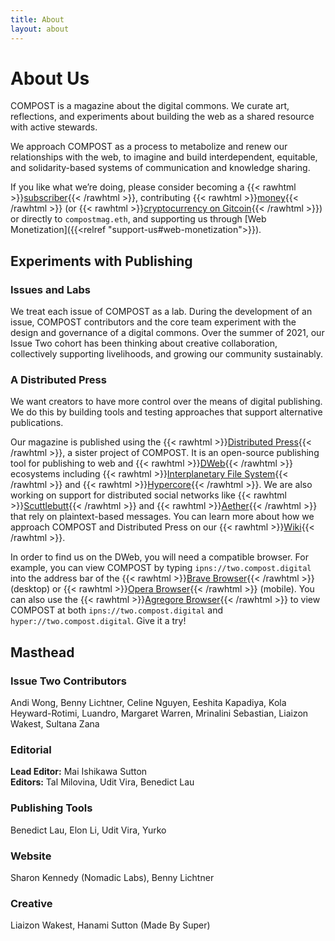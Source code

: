 ```yaml
---
title: About
layout: about
---
```


# About Us

COMPOST is a magazine about the digital commons. We curate art, reflections, and experiments about building the web as a shared resource with active stewards.

We approach COMPOST as a process to metabolize and renew our relationships with the web, to imagine and build interdependent, equitable, and solidarity-based systems of communication and knowledge sharing.

If you like what we’re doing, please consider becoming a {{< rawhtml >}}<a href="https://opencollective.com/compost/contribute/backer-22573/checkout" target="_blank">subscriber</a>{{< /rawhtml >}}, contributing {{< rawhtml >}}<a href="https://opencollective.com/compost" target="_blank">money</a>{{< /rawhtml >}} (or {{< rawhtml >}}<a href="https://gitcoin.co/grants/1385/compost" target="_blank">cryptocurrency on Gitcoin</a>{{< /rawhtml >}}) or directly to `compostmag.eth`, and supporting us through [Web Monetization]({{<relref "support-us#web-monetization">}}).

## Experiments with Publishing

### Issues and Labs

We treat each issue of COMPOST as a lab. During the development of an issue, COMPOST contributors and the core team experiment with the design and governance of a digital commons. Over the summer of 2021, our Issue Two cohort has been thinking about creative collaboration, collectively supporting livelihoods, and growing our community sustainably.

### A Distributed Press

We want creators to have more control over the means of digital publishing. We do this by building tools and testing approaches that support alternative publications.

Our magazine is published using the {{< rawhtml >}}<a href="https://distributed.press" target="_blank">Distributed Press</a>{{< /rawhtml >}}, a sister project of COMPOST.
It is an open-source publishing tool for publishing to web and {{< rawhtml >}}<a href="https://getdweb.net" target="_blank">DWeb</a>{{< /rawhtml >}} ecosystems including {{< rawhtml >}}<a href="https://ipfs.io" target="_blank">Interplanetary File System</a>{{< /rawhtml >}} and {{< rawhtml >}}<a href="https://hypercore-protocol.org" target="_blank">Hypercore</a>{{< /rawhtml >}}. We are also working on support for distributed social networks like {{< rawhtml >}}<a href="https://scuttlebutt.nz" target="_blank">Scuttlebutt</a>{{< /rawhtml >}} and {{< rawhtml >}}<a href="https://aether.app" target="_blank">Aether</a>{{< /rawhtml >}} that rely on plaintext-based messages. You can learn more about how we approach COMPOST and Distributed Press on our {{< rawhtml >}}<a href="https://github.com/hyphacoop/distributed-press-organizing/wiki/About-COMPOST-and-Distributed-Press/" target="_blank">Wiki</a>{{< /rawhtml >}}.

In order to find us on the DWeb, you will need a compatible browser. For example, you can view COMPOST by typing `ipns://two.compost.digital` into the address bar of the {{< rawhtml >}}<a href="https://brave.com" target="_blank">Brave Browser</a>{{< /rawhtml >}} (desktop) or {{< rawhtml >}}<a href="https://www.opera.com/mobile" target="_blank">Opera Browser</a>{{< /rawhtml >}} (mobile). You can also use the {{< rawhtml >}}<a href="https://github.com/AgregoreWeb/agregore-browser" target="_blank">Agregore Browser</a>{{< /rawhtml >}} to view COMPOST at both `ipns://two.compost.digital` and `hyper://two.compost.digital`. Give it a try!

## Masthead

### Issue Two Contributors

Andi Wong, Benny Lichtner, Celine Nguyen, Eeshita Kapadiya, Kola Heyward-Rotimi, Luandro, Margaret Warren, Mrinalini Sebastian, Liaizon Wakest, Sultana Zana

### Editorial

**Lead Editor:** Mai Ishikawa Sutton  
**Editors:** Tal Milovina, Udit Vira, Benedict Lau

### Publishing Tools

Benedict Lau, Elon Li, Udit Vira, Yurko

### Website 

Sharon Kennedy (Nomadic Labs), Benny Lichtner

### Creative

Liaizon Wakest, Hanami Sutton (Made By Super)
